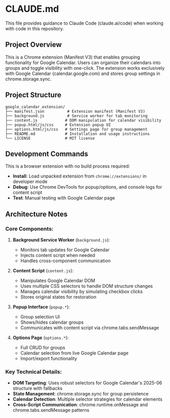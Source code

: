# CLAUDE.md

This file provides guidance to Claude Code (claude.ai/code) when working with code in this repository.

## Project Overview

This is a Chrome extension (Manifest V3) that enables grouping functionality for Google Calendar. Users can organize their calendars into groups and toggle visibility with one-click. The extension works exclusively with Google Calendar (calendar.google.com) and stores group settings in chrome.storage.sync.

## Project Structure

```
google_calendar_extension/
├── manifest.json          # Extension manifest (Manifest V3)
├── background.js          # Service worker for tab monitoring
├── content.js            # DOM manipulation for calendar visibility
├── popup.html/js/css     # Extension popup UI
├── options.html/js/css   # Settings page for group management
├── README.md             # Installation and usage instructions
└── LICENSE               # MIT license
```

## Development Commands

This is a browser extension with no build process required:

- **Install**: Load unpacked extension from `chrome://extensions/` in developer mode
- **Debug**: Use Chrome DevTools for popup/options, and console logs for content script
- **Test**: Manual testing with Google Calendar page

## Architecture Notes

### Core Components:

1. **Background Service Worker** (`background.js`):
   - Monitors tab updates for Google Calendar
   - Injects content script when needed
   - Handles cross-component communication

2. **Content Script** (`content.js`):
   - Manipulates Google Calendar DOM
   - Uses multiple CSS selectors to handle DOM structure changes
   - Manages calendar visibility by simulating checkbox clicks
   - Stores original states for restoration

3. **Popup Interface** (`popup.*`):
   - Group selection UI
   - Shows/hides calendar groups
   - Communicates with content script via chrome.tabs.sendMessage

4. **Options Page** (`options.*`):
   - Full CRUD for groups
   - Calendar selection from live Google Calendar page
   - Import/export functionality

### Key Technical Details:

- **DOM Targeting**: Uses robust selectors for Google Calendar's 2025-06 structure with fallbacks
- **State Management**: chrome.storage.sync for group persistence
- **Calendar Detection**: Multiple selector strategies for calendar elements
- **Cross-Script Communication**: chrome.runtime.onMessage and chrome.tabs.sendMessage patterns